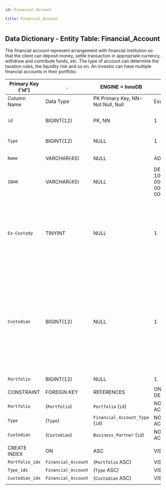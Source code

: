 ```yaml
---
id: Financial_Account

title: Financial_Account
---
```


## Data Dictionary - Entity Table: Financial_Account

The financial account represent arrangement with financial institution so that the client can deposit money, settle transaction in appropriate currency, withdraw and contribute funds, etc. The type of account can determine the taxation rules, the liquidity risk and so on. 
An investor can have multiple financial accounts in their portfolio.


| Primary Key ('id')|.|ENGINE = InnoDB|.|.|
|---|---|---|---|---|
|Column Name|Data Type|PK Primary Key, NN-Not Null, Null|Example|Comments|
||
|`id`|BIGINT(12)|PK, NN|1|PrimaryKey-ID, Not Null (auto creates)|
|`Type`|BIGINT(12)|NULL|1| Classify the type of financial account|
|`Name`|VARCHAR(45)|NULL|ADV.1657|Financial account name|
|`IBAN`|VARCHAR(45)|NULL|DE89 1000 0000 0000 0000 00|The IBAN account number|
|`Ex-Custody`|TINYINT |NULL|1|Ex-custody is a position where the custodian only conducts administrative custody and reporting tasks for the position. If 1 = Ex-custody, if 0 = current custody.|
|`Custodian`|BIGINT(12)|NULL|1|Custodian is a legal fugure who has fiduciary obligation to the beneficient of the account. Can be the parent of a child with a trust fund set in the Organization or the Organization holding financial assets on behalf of client investor. Related to Business_Partner|
|`Portfolio`|BIGINT(12)|NULL|1|Portfolio Id|
||
|CONSTRAINT|FOREIGN KEY|REFERENCES|ON DELETE|ON UPDATE|
|`Portfolio`|(`Portfolio`)|`Portfolio` (`id`)| NO ACTION|NO ACTION|
|`Type`|(`Type`)|`Financial_Account_Type` (`id`)| NO ACTION|NO ACTION|
|`Custodian`|(`Custodian`)|`Business_Partner` (`id`)| NO ACTION|NO ACTION|
||
|CREATE INDEX|ON|ASC|VISIBLE|.|
|`Portfolio_idx`|`Financial_Account`| (`Portfolio` ASC)| VISIBLE|.|
|`Type_idx`|`Financial_Account`| (`Type` ASC)| VISIBLE|.|
|`Custodian_idx`|`Financial_Account`| (`Custodian` ASC)| VISIBLE|.|
||
